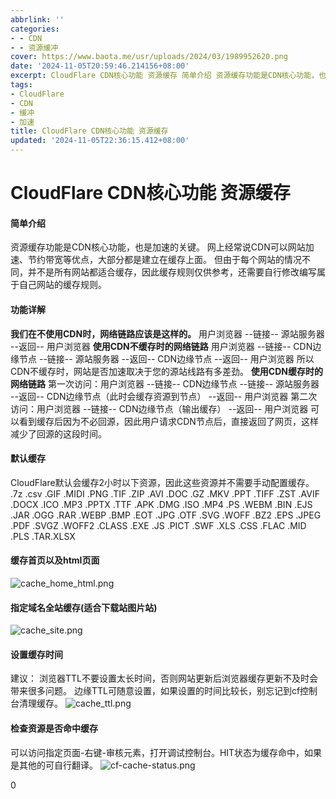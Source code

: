 ```yaml
---
abbrlink: ''
categories:
- - CDN
- - 资源缓冲
cover: https://www.baota.me/usr/uploads/2024/03/1989952620.png
date: '2024-11-05T20:59:46.214156+08:00'
excerpt: CloudFlare CDN核心功能 资源缓存 简单介绍 资源缓存功能是CDN核心功能，也是加速的关...
tags:
- CloudFlare
- CDN
- 缓冲
- 加速
title: CloudFlare CDN核心功能 资源缓存
updated: '2024-11-05T22:36:15.412+08:00'
---
```

# CloudFlare CDN核心功能 资源缓存

#### 简单介绍

资源缓存功能是CDN核心功能，也是加速的关键。
网上经常说CDN可以网站加速、节约带宽等优点，大部分都是建立在缓存上面。
但由于每个网站的情况不同，并不是所有网站都适合缓存，因此缓存规则仅供参考，还需要自行修改编写属于自己网站的缓存规则。

#### 功能详解

**我们在不使用CDN时，网络链路应该是这样的。**
用户浏览器 --链接-- 源站服务器 --返回-- 用户浏览器
**使用CDN不缓存时的网络链路**
用户浏览器 --链接-- CDN边缘节点 --链接-- 源站服务器 --返回-- CDN边缘节点 --返回-- 用户浏览器
所以CDN不缓存时，网站是否加速取决于您的源站线路有多差劲。
**使用CDN缓存时的网络链路**
第一次访问：用户浏览器 --链接-- CDN边缘节点 --链接-- 源站服务器 --返回-- CDN边缘节点（此时会缓存资源到节点） --返回-- 用户浏览器
第二次访问：用户浏览器 --链接-- CDN边缘节点（输出缓存） --返回-- 用户浏览器
可以看到缓存后因为不必回源，因此用户请求CDN节点后，直接返回了网页，这样减少了回源的这段时间。

#### 默认缓存

CloudFlare默认会缓存2小时以下资源，因此这些资源并不需要手动配置缓存。
.7z .csv .GIF .MIDI .PNG .TIF .ZIP
.AVI .DOC .GZ .MKV .PPT .TIFF .ZST
.AVIF .DOCX .ICO .MP3 .PPTX .TTF
.APK .DMG .ISO .MP4 .PS .WEBM
.BIN .EJS .JAR .OGG .RAR .WEBP
.BMP .EOT .JPG .OTF .SVG .WOFF
.BZ2 .EPS .JPEG .PDF .SVGZ .WOFF2
.CLASS .EXE .JS .PICT .SWF .XLS
.CSS .FLAC .MID .PLS .TAR.XLSX

#### 缓存首页以及html页面

![cache_home_html.png](https://www.baota.me/usr/uploads/2024/03/1776383670.png "cache_home_html.png")

#### 指定域名全站缓存(适合下载站图片站)

![cache_site.png](https://www.baota.me/usr/uploads/2024/03/2417704019.png "cache_site.png")

#### 设置缓存时间

建议：
浏览器TTL不要设置太长时间，否则网站更新后浏览器缓存更新不及时会带来很多问题。
边缘TTL可随意设置，如果设置的时间比较长，别忘记到cf控制台清理缓存。
![cache_ttl.png](https://www.baota.me/usr/uploads/2024/03/3077350668.png "cache_ttl.png")

#### 检查资源是否命中缓存

可以访问指定页面-右键-审核元素，打开调试控制台。HIT状态为缓存命中，如果是其他的可自行翻译。
![cf-cache-status.png](https://www.baota.me/usr/uploads/2024/03/1989952620.png "cf-cache-status.png")

0
